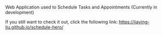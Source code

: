 Web Application used to Schedule Tasks and Appointments (Currently in development)

If you still want to check it out, click the following link:
https://jiaying-liu.github.io/schedule-hero/